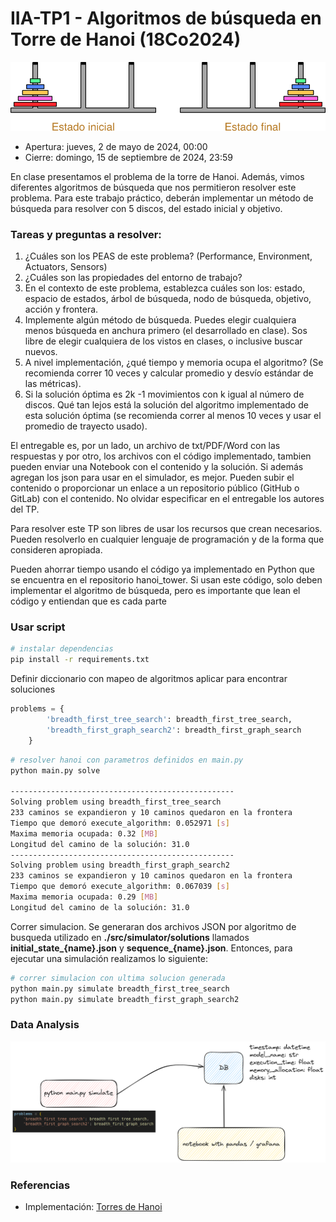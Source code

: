 # IIA-TP1 - Algoritmos de búsqueda en Torre de Hanoi (18Co2024)

<img src="img/torres.png" />

- Apertura: jueves, 2 de mayo de 2024, 00:00
- Cierre: domingo, 15 de septiembre de 2024, 23:59


En clase presentamos el problema de la torre de Hanoi. Además, vimos diferentes algoritmos de búsqueda que nos permitieron resolver este problema. Para este trabajo práctico, deberán implementar un método de búsqueda para resolver con 5 discos, del estado inicial y objetivo.

### Tareas y preguntas a resolver:

1) ¿Cuáles son los PEAS de este problema? (Performance, Environment, Actuators, Sensors)
2) ¿Cuáles son las propiedades del entorno de trabajo?
3) En el contexto de este problema, establezca cuáles son los: estado, espacio de estados, árbol de búsqueda, nodo de búsqueda, objetivo, acción y frontera.
4) Implemente algún método de búsqueda. Puedes elegir cualquiera menos búsqueda en anchura primero (el desarrollado en clase). Sos libre de elegir cualquiera de los vistos en clases, o inclusive buscar nuevos.
5) A nivel implementación, ¿qué tiempo y memoria ocupa el algoritmo? (Se recomienda correr 10 veces y calcular promedio y desvío estándar de las métricas).
6) Si la solución óptima es 2k -1 movimientos con k igual al número de discos. Qué tan lejos está la solución del algoritmo implementado de esta solución óptima (se recomienda correr al menos 10 veces y usar el promedio de trayecto usado).

El entregable es, por un lado, un archivo de txt/PDF/Word con las respuestas y por otro, los archivos con el código implementado, tambien pueden enviar una Notebook con el contenido y la solución. Si además agregan los json para usar en el simulador, es mejor. Pueden subir el contenido o proporcionar un enlace a un repositorio público (GitHub o GitLab) con el contenido. No olvidar especificar en el entregable los autores del TP.

Para resolver este TP son libres de usar los recursos que crean necesarios. Pueden resolverlo en cualquier lenguaje de programación y de la forma que consideren apropiada.

Pueden ahorrar tiempo usando el código ya implementado en Python que se encuentra en el repositorio hanoi_tower. Si usan este código, solo deben implementar el algoritmo de búsqueda, pero es importante que lean el código y entiendan que es cada parte


### Usar script
```bash
# instalar dependencias
pip install -r requirements.txt
```

Definir diccionario con mapeo de algoritmos aplicar para encontrar soluciones
```python
problems = {
        'breadth_first_tree_search': breadth_first_tree_search,
        'breadth_first_graph_search2': breadth_first_graph_search
    }
```

```bash
# resolver hanoi con parametros definidos en main.py
python main.py solve

--------------------------------------------------
Solving problem using breadth_first_tree_search
233 caminos se expandieron y 10 caminos quedaron en la frontera
Tiempo que demoró execute_algorithm: 0.052971 [s]
Maxima memoria ocupada: 0.32 [MB]
Longitud del camino de la solución: 31.0
--------------------------------------------------
Solving problem using breadth_first_graph_search2
233 caminos se expandieron y 10 caminos quedaron en la frontera
Tiempo que demoró execute_algorithm: 0.067039 [s]
Maxima memoria ocupada: 0.29 [MB]
Longitud del camino de la solución: 31.0
```

Correr simulacion. Se generaran dos archivos JSON por algoritmo de busqueda utilizado en **./src/simulator/solutions** llamados **initial_state_{name}.json** y **sequence_{name}.json**. Entonces, para ejecutar una simulación realizamos lo siguiente:

```bash
# correr simulacion con ultima solucion generada
python main.py simulate breadth_first_tree_search
python main.py simulate breadth_first_graph_search2
```

### Data Analysis
<img src="img/data.png" />

### Referencias
- Implementación: [Torres de Hanoi](src/README.md)
